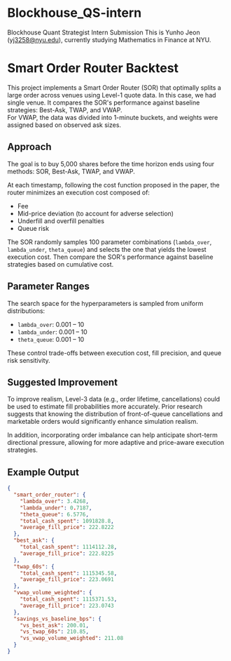 # Blockhouse_QS-intern

Blockhouse Quant Strategist Intern Submission
This is Yunho Jeon (yj3258@nyu.edu), currently studying Mathematics in Finance at NYU.

# Smart Order Router Backtest

This project implements a Smart Order Router (SOR) that optimally splits a large order across venues using Level-1 quote data. In this case, we had single venue. It compares the SOR's performance against baseline strategies: Best-Ask, TWAP, and VWAP.  
For VWAP, the data was divided into 1-minute buckets, and weights were assigned based on observed ask sizes.

## Approach

The goal is to buy 5,000 shares before the time horizon ends using four methods: SOR, Best-Ask, TWAP, and VWAP.

At each timestamp, following the cost function proposed in the paper, the router minimizes an execution cost composed of:

- Fee
- Mid-price deviation (to account for adverse selection)
- Underfill and overfill penalties
- Queue risk

The SOR randomly samples 100 parameter combinations (`lambda_over`, `lambda_under`, `theta_queue`) and selects the one that yields the lowest execution cost.
Then compare the SOR's performance against baseline strategies based on cumulative cost.

## Parameter Ranges

The search space for the hyperparameters is sampled from uniform distributions:

- `lambda_over`: 0.001 – 10  
- `lambda_under`: 0.001 – 10  
- `theta_queue`: 0.001 – 10

These control trade-offs between execution cost, fill precision, and queue risk sensitivity.

## Suggested Improvement

To improve realism, Level-3 data (e.g., order lifetime, cancellations) could be used to estimate fill probabilities more accurately. Prior research suggests that knowing the distribution of front-of-queue cancellations and marketable orders would significantly enhance simulation realism.

In addition, incorporating order imbalance can help anticipate short-term directional pressure, allowing for more adaptive and price-aware execution strategies.

## Example Output

```json
{
  "smart_order_router": {
    "lambda_over": 3.4268,
    "lambda_under": 0.7187,
    "theta_queue": 6.5776,
    "total_cash_spent": 1091828.8,
    "average_fill_price": 222.8222
  },
  "best_ask": {
    "total_cash_spent": 1114112.28,
    "average_fill_price": 222.8225
  },
  "twap_60s": {
    "total_cash_spent": 1115345.58,
    "average_fill_price": 223.0691
  },
  "vwap_volume_weighted": {
    "total_cash_spent": 1115371.53,
    "average_fill_price": 223.0743
  },
  "savings_vs_baseline_bps": {
    "vs_best_ask": 200.01,
    "vs_twap_60s": 210.85,
    "vs_vwap_volume_weighted": 211.08
  }
}

